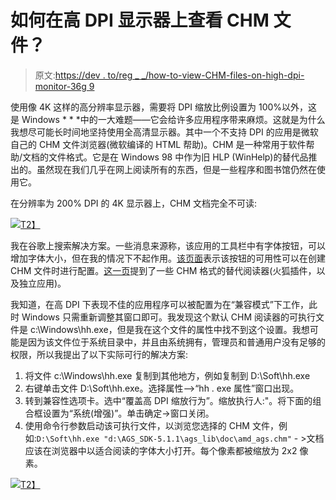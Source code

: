 # 如何在高 DPI 显示器上查看 CHM 文件？

> 原文:[https://dev . to/reg _ _/how-to-view-CHM-files-on-high-dpi-monitor-36g 9](https://dev.to/reg__/how-to-view-chm-files-on-high-dpi-monitor-36g9)

使用像 4K 这样的高分辨率显示器，需要将 DPI 缩放比例设置为 100%以外，这是 Windows * * *中的一大难题——它会给许多应用程序带来麻烦。这就是为什么我想尽可能长时间地坚持使用全高清显示器。其中一个不支持 DPI 的应用是微软自己的 CHM 文件浏览器(微软编译的 HTML 帮助)。CHM 是一种常用于软件帮助/文档的文件格式。它是在 Windows 98 中作为旧 HLP (WinHelp)的替代品推出的。虽然现在我们几乎在网上阅读所有的东西，但是一些程序和图书馆仍然在使用它。

在分辨率为 200% DPI 的 4K 显示器上，CHM 文档完全不可读:

[![](../Images/09df222ad05b49209996e35c7068d3c1.png)T2】](http://asawicki.info/files/hh_vs_DPI_1.png)

我在谷歌上搜索解决方案。一些消息来源称，该应用的工具栏中有字体按钮，可以增加字体大小，但在我的情况下不起作用。[该页面](https://bugs.mysql.com/bug.php?id=53901)表示该按钮的可用性可以在创建 CHM 文件时进行配置。[这一页](https://geekycoder.wordpress.com/2010/01/12/solutions-to-enlarge-the-text-size-of-chm-without-tears/)提到了一些 CHM 格式的替代阅读器(火狐插件，以及独立应用)。

我知道，在高 DPI 下表现不佳的应用程序可以被配置为在“兼容模式”下工作，此时 Windows 只需重新调整其窗口即可。我发现这个默认 CHM 阅读器的可执行文件是 c:\Windows\hh.exe，但是我在这个文件的属性中找不到这个设置。我想可能是因为该文件位于系统目录中，并且由系统拥有，管理员和普通用户没有足够的权限，所以我提出了以下实际可行的解决方案:

1.  将文件 c:\Windows\hh.exe 复制到其他地方，例如复制到 D:\Soft\hh.exe
2.  右键单击文件 D:\Soft\hh.exe。选择属性-->“hh . exe 属性”窗口出现。
3.  转到兼容性选项卡。选中“覆盖高 DPI 缩放行为”。缩放执行人:"。将下面的组合框设置为“系统(增强)”。单击确定->窗口关闭。
4.  使用命令行参数启动该可执行文件，以浏览您选择的 CHM 文件，例如:`D:\Soft\hh.exe "d:\AGS_SDK-5.1.1\ags_lib\doc\amd_ags.chm"` - >文档应该在浏览器中以适合阅读的字体大小打开。每个像素都被缩放为 2x2 像素。

[![](../Images/54884e698947d9cb5c071337171130e5.png)T2】](http://asawicki.info/files/hh_vs_DPI_2.png)